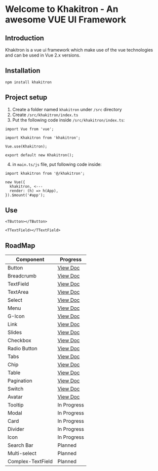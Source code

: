 # Welcome to Khakitron - An awesome VUE UI Framework

## Introduction

Khakitron is a vue ui framework which make use of the vue technologies and can be used in Vue 2.x versions.


## Installation

`npm install khakitron`


## Project setup

1. Create a folder named ```khakitron``` under ```/src``` directory
2. Create ```/src/khakitron/index.ts```
3. Put the following code inside ```/src/khakitron/index.ts```:

```
import Vue from 'vue';

import Khakitron from 'khakitron';
 
Vue.use(Khakitron);
 
export default new Khakitron();
```

4. in ```main.ts/js``` file, put following code inside:

```
import khakitron from '@/khakitron';

new Vue({
  khakitron, <---
  render: (h) => h(App),
}).$mount('#app');

```

## Use

```
<TButton></TButton>
```
```
<TTextField></TTextField>
```

## RoadMap

| Component      | Progress |
| ----------- | ----------- |
| Button      | [View Doc](https://kanathanzhou.github.io/khakitron-demo/components/button) |
| Breadcrumb      | [View Doc](https://kanathanzhou.github.io/khakitron-demo/components/breadcrumb) |
| TextField      | [View Doc](https://kanathanzhou.github.io/khakitron-demo/components/textfield) |
| TextArea      | [View Doc](https://kanathanzhou.github.io/khakitron-demo/components/textarea) |
| Select      | [View Doc](https://kanathanzhou.github.io/khakitron-demo/components/select) |
| Menu      | [View Doc](https://kanathanzhou.github.io/khakitron-demo/components/menu) |
| G-Icon      | [View Doc](https://kanathanzhou.github.io/khakitron-demo/components/icon) |
| Link      | [View Doc](https://kanathanzhou.github.io/khakitron-demo/components/link) |
| Slides      | [View Doc](https://kanathanzhou.github.io/khakitron-demo/components/slides) |
| Checkbox      | [View Doc](https://kanathanzhou.github.io/khakitron-demo/components/checkbox) |
| Radio Button      | [View Doc](https://kanathanzhou.github.io/khakitron-demo/components/radio) |
| Tabs      | [View Doc](https://kanathanzhou.github.io/khakitron-demo/components/tabs) |
| Chip      | [View Doc](https://kanathanzhou.github.io/khakitron-demo/components/chip) |
| Table      | [View Doc](https://kanathanzhou.github.io/khakitron-demo/components/table) |
| Pagination      | [View Doc](https://kanathanzhou.github.io/khakitron-demo/components/pagination) |
| Switch      | [View Doc](https://kanathanzhou.github.io/khakitron-demo/components/switch) |
| Avatar   | [View Doc](https://kanathanzhou.github.io/khakitron-demo/components/avatar) |
| Tooltip   | In Progress        |
| Modal   | In Progress        |
| Card   | In Progress        |
| Divider   | In Progress        |
| Icon   | In Progress        |
| Search Bar      | Planned       |
| Multi-select      | Planned       |
| Complex-TextField      | Planned       |


